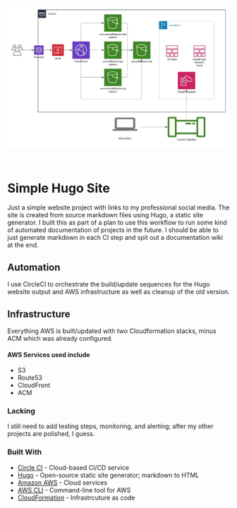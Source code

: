 ![portfolio diagram](https://raw.githubusercontent.com/useraddmario/portfolio/main/Portfolio_Site.jpg)



[![<useraddmario>](https://circleci.com/gh/useraddmario/portfolio.svg?style=shield)](https://github.com/useraddmario)
# Simple Hugo Site

Just a simple website project with links to my professional social media.  The site is created from source markdown files using Hugo, a static site generator.  I built this as part of a plan to use this workflow to run some kind of automated documentation of projects in the future.  I should be able to just generate markdown in each CI step and spit out a documentation wiki at the end.

## Automation

I use CircleCI to orchestrate the build/update sequences for the Hugo website output and AWS infrastructure as well as cleanup of the old version.

## Infrastructure

Everything AWS is built/updated with two Cloudformation stacks, minus ACM which was already configured.  

#### AWS Services used include
* S3
* Route53
* CloudFront
* ACM

### Lacking

I still need to add testing steps, monitoring, and alerting; after my other projects are polished, I guess.


### Built With

- [Circle CI](www.circleci.com) - Cloud-based CI/CD service
- [Hugo](https://gohugo.io/) - Open-source static site generator; markdown to HTML
- [Amazon AWS](https://aws.amazon.com/) - Cloud services
- [AWS CLI](https://aws.amazon.com/cli/) - Command-line tool for AWS
- [CloudFormation](https://aws.amazon.com/cloudformation/) - Infrastrcuture as code
